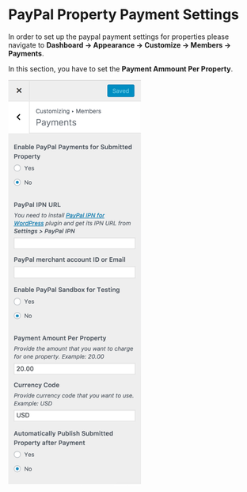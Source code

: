 # PayPal Property Payment Settings

In order to set up the paypal payment settings for properties please navigate to **Dashboard → Appearance → Customize → Members → Payments**.

In this section, you have to set the **Payment Ammount Per Property**.

![PayPal Property Payment Settings](images/other-features/payment-per-property.png)
